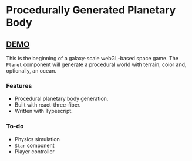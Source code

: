 # Procedurally Generated Planetary Body

## [DEMO](https://sol2-silk.vercel.app/)

This is the beginning of a galaxy-scale webGL-based space game. The `Planet` component will generate a procedural world with terrain, color and, optionally, an ocean.

### Features

- Procedural planetary body generation.
- Built with react-three-fiber.
- Written with Typescript.

### To-do

- Physics simulation
- `Star` component
- Player controller
